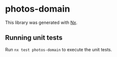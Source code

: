 # photos-domain

This library was generated with [Nx](https://nx.dev).

## Running unit tests

Run `nx test photos-domain` to execute the unit tests.
